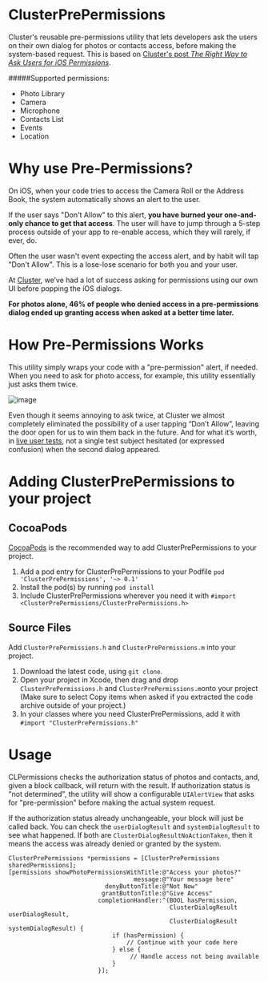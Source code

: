 # ClusterPrePermissions

Cluster's reusable pre-permissions utility that lets developers ask the users on their own dialog for photos or contacts access, before making the system-based request. This is based on [Cluster's post *The Right Way to Ask Users for iOS Permissions*](https://medium.com/p/96fa4eb54f2c).

#####Supported permissions: 
- Photo Library
- Camera
- Microphone
- Contacts List
- Events
- Location

# Why use Pre-Permissions?

On iOS, when your code tries to access the Camera Roll or the Address Book, the system automatically shows an alert to the user. 

If the user says "Don't Allow" to this alert, **you have burned your one-and-only chance to get that access**. The user will have to jump through a 5-step process outside of your app to re-enable access, which they will rarely, if ever, do. 

Often the user wasn't event expecting the access alert, and by habit will tap "Don't Allow". This is a lose-lose scenario for both you and your user.

At [Cluster](http://cluster.co), we’ve had a lot of success asking for permissions using our own UI before popping the iOS dialogs.

**For photos alone, 46% of people who denied access in a pre-permissions dialog ended up granting access when asked at a better time later.**

# How Pre-Permissions Works


This utility simply wraps your code with a "pre-permission" alert, if needed. When you need to ask for photo access, for example, this utility essentially just asks them twice.

![image](http://f.cl.ly/items/2I1V1R3b3q3A3H3y3u18/new-1.jpg)

Even though it seems annoying to ask twice, at Cluster we almost completely eliminated the possibility of a user tapping “Don’t Allow”, leaving the door open for us to win them back in the future. And for what it’s worth, in [live user tests](https://medium.com/ux-ui-design/9b7e9edd2de8), not a single test subject hesitated (or expressed confusion) when the second dialog appeared.

# Adding ClusterPrePermissions to your project

## CocoaPods

[CocoaPods](http://cocoapods.org/) is the recommended way to add ClusterPrePermissions to your project.

1. Add a pod entry for ClusterPrePermissions to your Podfile `pod 'ClusterPrePermissions', '~> 0.1'`
2. Install the pod(s) by running `pod install`
3. Include ClusterPrePermissions wherever you need it with `#import <ClusterPrePermissions/ClusterPrePermissions.h>`

## Source Files

Add `ClusterPrePermissions.h` and `ClusterPrePermissions.m` into your project.

1. Download the latest code, using `git clone`.
2. Open your project in Xcode, then drag and drop `ClusterPrePermissions.h` and `ClusterPrePermissions.m`onto your project (Make sure to select Copy items when asked if you extracted the code archive outside of your project.)
3. In your classes where you need ClusterPrePermissions, add it with `#import "ClusterPrePermissions.h"`


# Usage

CLPermissions checks the authorization status of photos and contacts, and, given a block callback, will return with the result. If authorization status is "not determined", the utility will show a configurable `UIAlertView` that asks for "pre-permission" before making the actual system request.

If the authorization status already unchangeable, your block will just be called back. You can check the `userDialogResult` and `systemDialogResult` to see what happened. If both are `ClusterDialogResultNoActionTaken`, then it means the access was already denied or granted by the system.

```objc
ClusterPrePermissions *permissions = [ClusterPrePermissions sharedPermissions];
[permissions showPhotoPermissionsWithTitle:@"Access your photos?"
                                   message:@"Your message here"
                           denyButtonTitle:@"Not Now"
                          grantButtonTitle:@"Give Access"
                         completionHandler:^(BOOL hasPermission,
                                             ClusterDialogResult userDialogResult,
                                             ClusterDialogResult systemDialogResult) {
                             if (hasPermission) {
                                 // Continue with your code here
                             } else {
                             	  // Handle access not being available
                             }
                         }];
```
